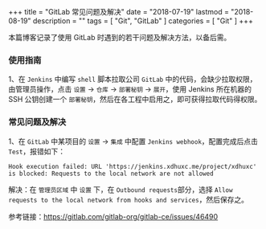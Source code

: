 +++
title = "GitLab 常见问题及解决"
date = "2018-07-19"
lastmod = "2018-08-19"
description = ""
tags = [
    "Git",
    "GitLab"
]
categories = [
     "Git"
]
+++

本篇博客记录了使用 GitLab 时遇到的若干问题及解决方法，以备后需。

<!--more-->

### 使用指南
1、在 `Jenkins` 中编写 `shell` 脚本拉取公司 `GitLab` 中的代码，会缺少拉取权限，由管理员操作，点击 `设置` -> `仓库` -> `部署秘钥` -> `展开`，使用 Jenkins 所在机器的 SSH 公钥创建一个 `部署秘钥`，然后在各工程中启用之，即可获得拉取代码得权限。

### 常见问题及解决
1、在 `GitLab` 中某项目的 `设置` -> `集成` 中配置 `Jenkins webhook`，配置完成后点击 `Test`，报错如下：
```
Hook execution failed: URL 'https://jenkins.xdhuxc.me/project/xdhuxc' is blocked: Requests to the local network are not allowed
```
解决：在 `管理员区域` 中 `设置` 下，在 `Outbound requests`部分，选择 `Allow requests to the local network from hooks and services`，然后保存之。

参考链接：https://gitlab.com/gitlab-org/gitlab-ce/issues/46490
